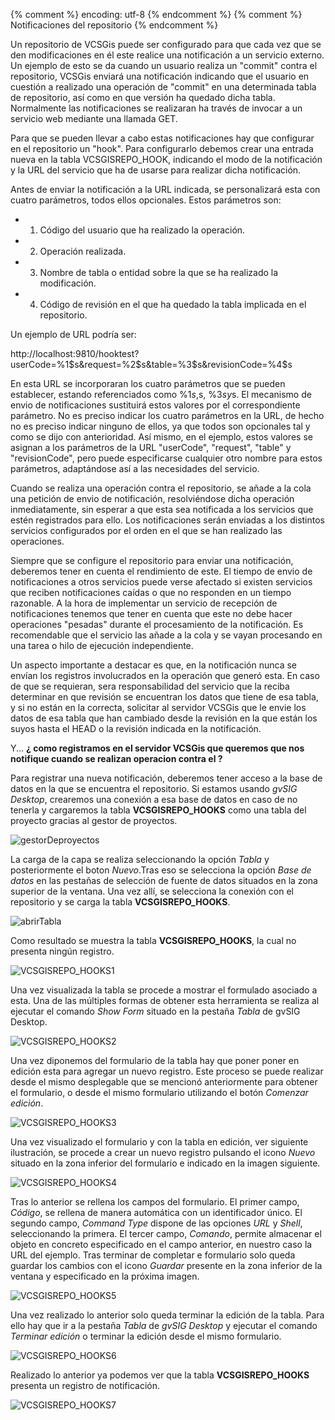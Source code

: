 {% comment %} encoding: utf-8 {% endcomment %}
{% comment %} Notificaciones del repositorio {% endcomment %} 

Un repositorio de VCSGis puede ser configurado para que cada vez que se den modificaciones en él este realice una notificación a un servicio externo. Un ejemplo de esto se da cuando un usuario realiza un "commit" contra el repositorio, VCSGis enviará una notificación indicando que el usuario en cuestión a realizado una operación de "commit" en una determinada tabla de repositorio, así como en que versión ha quedado dicha tabla. Normalmente las notificaciones se realizaran ha través de invocar a un servicio web mediante una llamada GET.

Para que se pueden llevar a cabo estas notificaciones hay que configurar en el repositorio un "hook". Para configurarlo debemos crear una entrada nueva en la tabla VCSGISREPO_HOOK, indicando el modo de la notificación y la URL del servicio que ha de usarse para realizar dicha notificación.

Antes de enviar la notificación a la URL indicada, se personalizará esta con cuatro parámetros, todos ellos opcionales. Estos parámetros son:

* 1. Código del usuario que ha realizado la operación.
* 2. Operación realizada.
* 3. Nombre de tabla o entidad sobre la que se ha realizado la modificación.
* 4. Código de revisión en el que ha quedado la tabla implicada en el repositorio.

Un ejemplo de URL podría ser:

  http://localhost:9810/hooktest?userCode=%1$s&request=%2$s&table=%3$s&revisionCode=%4$s

En esta URL se incorporaran los cuatro parámetros que se pueden establecer, estando referenciados como %1$s, %2$s, %3$s y %4$s. El mecanismo de envio de notificaciones sustituirá estos valores por el correspondiente parámetro. No es preciso indicar los cuatro parámetros en la URL, de hecho no es preciso indicar ninguno de ellos, ya que todos son opcionales tal y como se dijo con anterioridad. Así mismo, en el ejemplo, estos valores se asignan a los parámetros de la URL "userCode", "request", "table" y "revisionCode", pero puede especificarse cualquier otro nombre para estos parámetros, adaptándose así a las necesidades del servicio.

Cuando se realiza una operación contra el repositorio, se añade a la cola una petición de envio de notificación, resolviéndose dicha operación inmediatamente, sin esperar a que esta sea notificada a los servicios que estén registrados para ello. Los notificaciones serán enviadas a los distintos servicios configurados por el orden en el que se han realizado las operaciones.

Siempre que se configure el repositorio para enviar una notificación, deberemos tener en cuenta el rendimiento de este. El tiempo de envio de notificaciones a otros servicios puede verse afectado si existen servicios que reciben notificaciones caídas o que no responden en un tiempo razonable. A la hora de implementar un servicio de recepción de notificaciones tenemos que tener en cuenta que este no debe hacer operaciones "pesadas" durante el procesamiento de la notificación. Es recomendable que el servicio las añade a la cola y se vayan procesando en una tarea o hilo de ejecución independiente.

Un aspecto importante a destacar es que, en la notificación nunca se envían los registros involucrados en la operación que generó esta. En caso de que se requieran, sera responsabilidad del servicio que la reciba determinar en que revisión se encuentran los datos que tiene de esa tabla, y si no están en la correcta, solicitar al servidor VCSGis que le envie los datos de esa tabla que han cambiado desde la revisión en la que están los suyos hasta el HEAD o la revisión indicada en la notificación.

Y... **¿ como registramos en el servidor VCSGis que queremos que nos notifique cuando se realizan operacion contra el ?**

Para registrar una nueva notificación, deberemos tener acceso a la base de datos en la que se encuentra el repositorio. Si estamos usando *gvSIG Desktop*, crearemos una conexión a esa base de datos en caso de no tenerla y cargaremos la tabla **VCSGISREPO_HOOKS** como una tabla del proyecto gracias al gestor de proyectos.

![gestorDeproyectos](notificaciones_del_repositorio_files/5_gestor_de_proyeccto.png)

La carga de la capa se realiza seleccionando la opción *Tabla* y posteriormente el boton *Nuevo*.Tras eso se selecciona la opción *Base de datos* en las pestañas de selección de fuente de datos situados en la zona superior de la ventana. Una vez allí, se selecciona la conexión con el repositorio y se carga la tabla **VCSGISREPO_HOOKS**.

![abrirTabla](notificaciones_del_repositorio_files/6_load_hooks_table.png)

Como resultado se muestra la tabla **VCSGISREPO_HOOKS**, la cual no presenta ningún registro.

![VCSGISREPO_HOOKS1](notificaciones_del_repositorio_files/7_hooks_table_vacia.png)

Una vez visualizada la tabla se procede a mostrar el formulado asociado a esta. Una de las múltiples formas de obtener esta herramienta se realiza al ejecutar el comando *Show Form* situado en la pestaña *Tabla* de gvSIG Desktop.

![VCSGISREPO_HOOKS2](notificaciones_del_repositorio_files/8_show_form.png)

Una vez diponemos del formulario de la tabla hay que poner poner en edición esta para agregar un nuevo registro. Este proceso se puede realizar desde el mismo desplegable que se mencionó anteriormente para obtener el formulario, o desde el mismo formulario utilizando el botón *Comenzar edición*.

![VCSGISREPO_HOOKS3](notificaciones_del_repositorio_files/9_comenzar_edicion_tabla.png)

Una vez visualizado el formulario y con la tabla en edición, ver siguiente ilustración, se procede a crear un nuevo registro pulsando el icono *Nuevo* situado en la zona inferior del formulario e indicado en la imagen siguiente.

![VCSGISREPO_HOOKS4](notificaciones_del_repositorio_files/10_nuevo_reg_tabla.png)

Tras lo anterior se rellena los campos del formulario. El primer campo, *Código*, se rellena de manera automática con un identificador único. El segundo campo, *Command Type* dispone de las opciones *URL* y *Shell*, seleccionando la primera. El tercer campo, *Comando*, permite almacenar el objeto en concreto especificado en el campo anterior, en nuestro caso la URL del ejemplo. Tras terminar de completar e formulario solo queda guardar los cambios con el icono *Guardar* presente en la zona inferior de la ventana y especificado en la próxima imagen.

![VCSGISREPO_HOOKS5](notificaciones_del_repositorio_files/11_save_reg_tabla.png)

Una vez realizado lo anterior solo queda terminar la edición de la tabla. Para ello hay que ir a la pestaña *Tabla* de *gvSIG Desktop* y ejecutar el comando *Terminar edición* o terminar la edición desde el mismo formulario.

![VCSGISREPO_HOOKS6](notificaciones_del_repositorio_files/12_terminar_edicion_tabla.png)

Realizado lo anterior ya podemos ver que la tabla **VCSGISREPO_HOOKS** presenta un registro de notificación.

![VCSGISREPO_HOOKS7](notificaciones_del_repositorio_files/13_hooks_table.png)

